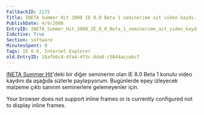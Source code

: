 ```yaml
---
FallbackID: 2175
Title: INETA Summer Hit 2008 IE 8.0 Beta 1 seminerime ait video kaydı.
PublishDate: 4/9/2008
EntryID: INETA_Summer_Hit_2008_IE_8_0_Beta_1_seminerime_ait_video_kaydi
IsActive: True
Section: software
MinutesSpent: 0
Tags: IE 8.0, Internet Explorer
old.EntryID: 18afb6c4-4fa4-4f3c-8da0-c5644accebc7
---
```

[INETA Summer
Hit](http://daron.yondem.com/tr/post/7a13b13a-ce73-4ca0-b106-5da96c78a08c)'deki
bir diğer seminerim olan IE 8.0 Beta 1 konulu video kaydını da aşağıda
sizlerle paylaşıyorum. Bugünlerde epey izleyecek malzeme çıktı sanırım
seminerlere gelemeyenler için.

Your browser does not support inline frames or is currently configured
not to display inline frames.


